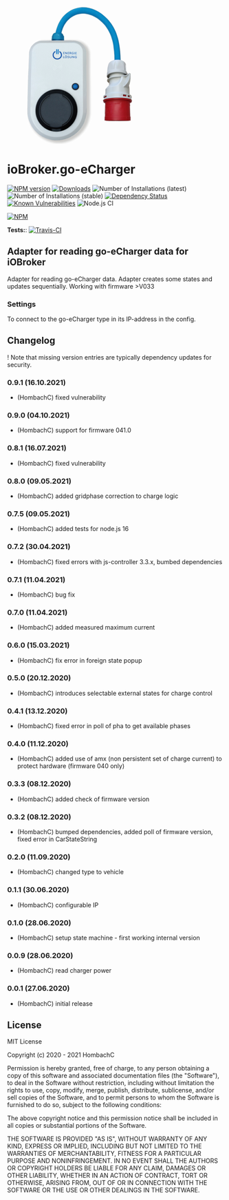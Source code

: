 ![Logo](admin/go-eCharger.png)
# ioBroker.go-eCharger

[![NPM version](http://img.shields.io/npm/v/iobroker.go-e-charger.svg)](https://www.npmjs.com/package/iobroker.go-e-charger)
[![Downloads](https://img.shields.io/npm/dm/iobroker.go-e-charger.svg)](https://www.npmjs.com/package/iobroker.go-e-charger)
![Number of Installations (latest)](http://ioBroker.live/badges/template-installed.svg)
![Number of Installations (stable)](http://ioBroker.live/badges/template-stable.svg)
[![Dependency Status](https://img.shields.io/david/hombach/ioBroker.go-e-charger.svg)](https://david-dm.org/hombach/ioBroker.go-e-charger)
[![Known Vulnerabilities](https://snyk.io/test/github/hombach/ioBroker.go-e-charger/badge.svg)](https://snyk.io/test/github/hombach/ioBroker.go-e-charger)
![Node.js CI](https://github.com/hombach/ioBroker.go-e-charger/workflows/Node.js%20CI/badge.svg)

[![NPM](https://nodei.co/npm/iobroker.go-e-charger.png?downloads=true)](https://nodei.co/npm/iobroker.go-e-charger/)

**Tests:**: [![Travis-CI](http://img.shields.io/travis/hombach/ioBroker.go-e-charger/master.svg)](https://travis-ci.org/hombach/ioBroker.go-e-charger)

## Adapter for reading go-eCharger data for iOBroker
Adapter for reading go-eCharger data. Adapter creates some states and updates sequentially. Working with firmware >V033

### Settings
To connect to the go-eCharger type in its IP-address in the config.

## Changelog
! Note that missing version entries are typically dependency updates for security.
### 0.9.1 (16.10.2021)
* (HombachC) fixed vulnerability
### 0.9.0 (04.10.2021)
* (HombachC) support for firmware 041.0 
### 0.8.1 (16.07.2021)
* (HombachC) fixed vulnerability 
### 0.8.0 (09.05.2021)
* (HombachC) added gridphase correction to charge logic
### 0.7.5 (09.05.2021)
* (HombachC) added tests for node.js 16
### 0.7.2 (30.04.2021)
* (HombachC) fixed errors with js-controller 3.3.x, bumbed dependencies 
### 0.7.1 (11.04.2021)
* (HombachC) bug fix 
### 0.7.0 (11.04.2021)
* (HombachC) added measured maximum current 
### 0.6.0 (15.03.2021)
* (HombachC) fix error in foreign state popup
### 0.5.0 (20.12.2020)
* (HombachC) introduces selectable external states for charge control
### 0.4.1 (13.12.2020)
* (HombachC) fixed error in poll of pha to get available phases
### 0.4.0 (11.12.2020)
* (HombachC) added use of amx (non persistent set of charge current) to protect hardware (firmware 040 only)
### 0.3.3 (08.12.2020)
* (HombachC) added check of firmware version
### 0.3.2 (08.12.2020)
* (HombachC) bumped dependencies, added poll of firmware version, fixed error in CarStateString
### 0.2.0 (11.09.2020)
* (HombachC) changed type to vehicle
### 0.1.1 (30.06.2020)
* (HombachC) configurable IP
### 0.1.0 (28.06.2020)
* (HombachC) setup state machine - first working internal version
### 0.0.9 (28.06.2020)
* (HombachC) read charger power
### 0.0.1 (27.06.2020)
* (HombachC) initial release

## License
MIT License

Copyright (c) 2020 - 2021 HombachC

Permission is hereby granted, free of charge, to any person obtaining a copy
of this software and associated documentation files (the "Software"), to deal
in the Software without restriction, including without limitation the rights
to use, copy, modify, merge, publish, distribute, sublicense, and/or sell
copies of the Software, and to permit persons to whom the Software is
furnished to do so, subject to the following conditions:

The above copyright notice and this permission notice shall be included in all
copies or substantial portions of the Software.

THE SOFTWARE IS PROVIDED "AS IS", WITHOUT WARRANTY OF ANY KIND, EXPRESS OR
IMPLIED, INCLUDING BUT NOT LIMITED TO THE WARRANTIES OF MERCHANTABILITY,
FITNESS FOR A PARTICULAR PURPOSE AND NONINFRINGEMENT. IN NO EVENT SHALL THE
AUTHORS OR COPYRIGHT HOLDERS BE LIABLE FOR ANY CLAIM, DAMAGES OR OTHER
LIABILITY, WHETHER IN AN ACTION OF CONTRACT, TORT OR OTHERWISE, ARISING FROM,
OUT OF OR IN CONNECTION WITH THE SOFTWARE OR THE USE OR OTHER DEALINGS IN THE
SOFTWARE.
